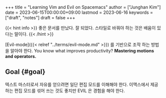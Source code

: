 +++
title = "Learning Vim and Evil on Spacemacs"
author = ["Junghan Kim"]
date = 2023-06-15T00:00:00+09:00
lastmod = 2023-06-16
keywords = ["draft", "notes"]
draft = false
+++

{{< hint info >}}
좋은 문서를 만났다. 잘 되었다. 스타일로 바꿔야 하는 것은 배움이 있다는 말이다.
{{< /hint >}}

<!--more-->

[Evil-mode]({{< relref "../terms/evil-mode.md" >}}) 를 기반으로 조작 하는 방법을 알아야 한다.
You know what improves productivity? **Mastering motions and operators.**


## Goal {#goal}

텍스트 마스터로서 자유를 얻으려면 일단 편집 모드를 이해해야 한다. 이맥스에서
제공하는 편집 모드를 섞어 쓰는 것도 좋지만 EVIL 은 경험을 해야 한다.
